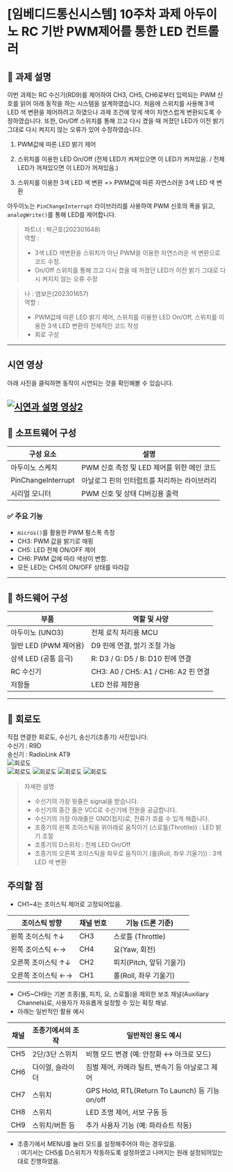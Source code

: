 # [임베디드통신시스템] 10주차 과제 아두이노 RC 기반 PWM제어를 통한 LED 컨트롤러

## 📘 과제 설명

이번 과제는 RC 수신기(RD9)를 제어하여 CH3, CH5, CH6로부터 입력되는 PWM 신호를 읽어 아래 동작을 하는 시스템을 설계하였습니다. 
처음에 스위치를 사용해 3색 LED 색 변환을 제어하려고 하였으나 과제 조건에 맞게 색이 자연스럽게 변환되도록 수정하였습니다. 
또한, On/Off 스위치를 통해 끄고 다시 켰을 때 꺼졌던 LED가 이전 밝기 그대로 다시 켜지지 않는 오류가 있어 수정하였습니다. 


1. PWM값에 따른 LED 밝기 제어 

2. 스위치를 이용한 LED On/Off (전체 LED가 켜져있으면 이 LED가 켜져있음. / 전체 LED가 꺼져있으면 이 LED가 꺼져있음.)

3. 스위치를 이용한 3색 LED 색 변환 
    => PWM값에 따른 자연스러운 3색 LED 색 변환   
 
아두이노는 `PinChangeInterrupt` 라이브러리를 사용하여 PWM 신호의 폭을 읽고, `analogWrite()`를 통해 LED를 제어합니다.


> 파트너 : 박근호(202301648)   
> 역할 : 
> - 3색 LED 색변환을 스위치가 아닌 PWM을 이용한 자연스러운 색 변환으로 코드 수정.    
> - On/Off 스위치를 통해 끄고 다시 켰을 때 꺼졌던 LED가 이전 밝기 그대로 다시 켜지지 않는 오류 수정


> 나 : 염보은(202301657)  
> 역할 : 
> - PWM값에 따른 LED 밝기 제어, 스위치를 이용한 LED On/Off, 스위치를 이용한 3색 LED 변환의 전체적인 코드 작성 
> - 회로 구성 

---
## 시연 영상 
아래 사진을 클릭하면 동작이 시연되는 것을 확인해볼 수 있습니다.

[![시연과 설명 영상2](image/작동사진.jpg)](https://www.youtube.com/watch?v=nptodVovmsY&t=8s)
---

## 💾 소프트웨어 구성

| 구성 요소             | 설명                                        |
|----------------------|--------------------------------------------|
| 아두이노 스케치        | PWM 신호 측정 및 LED 제어를 위한 메인 코드 |
| PinChangeInterrupt  | 아날로그 핀의 인터럽트를 처리하는 라이브러리 |
| 시리얼 모니터         | PWM 신호 및 상태 디버깅용 출력            |

### ✅ 주요 기능
- `micros()`를 활용한 PWM 펄스폭 측정  
- CH3: PWM 값을 밝기로 매핑 
- CH5: LED 전체 ON/OFF 제어  
- CH6: PWM 값에 따라 색상이 변함. 
- 모든 LED는 CH5의 ON/OFF 상태를 따라감

---

## 🔌 하드웨어 구성

| 부품                 | 역할 및 사양                             |
|----------------------|-------------------------------------------|
| 아두이노 (UNO3)    | 전체 로직 처리용 MCU                   |
| 일반 LED (PWM 제어용) | D9 핀에 연결, 밝기 조절 가능            |
| 삼색 LED (공통 음극)   | R: D3 / G: D5 / B: D10 핀에 연결        |
| RC 수신기             | CH3: A0 / CH5: A1 / CH6: A2 핀 연결 |
| 저항들               | LED 전류 제한용                         |

---

## 🔧 회로도

직접 연결한 회로도, 수신기, 송신기(조종기) 사진입니다.   
수신기 : R9D   
송신기 : RadioLink AT9   
![회로도](image/회로도.jpg)  
![회로도](image/수신기.jpg)
![회로도](image/아두이노.jpg)
![회로도](image/빵판.jpg)
![회로도](image/조종기.jpg)

> 자세한 설명
> - 수신기의 가장 윗줄은 signal을 받습니다. 
> - 수신기의 중간 줄은 VCC로 수신기에 전원을 공급합니다. 
> - 수신기의 가장 아래줄은 GND(접지)로, 전류가 흐를 수 있게 해줍니다.   
> - 조종기의 왼쪽 조이스틱을 위아래로 움직이기 (스로틀(Throttle)) : LED 밝기 조절 
> - 조종기의 D스위치 : 전체 LED On/Off 
> - 조종기의 오른쪽 조이스틱을 좌우로 움직이기 (롤(Roll, 좌우 기울기)) : 3색 LED 색 변환

## 주의할 점
- CH1~4는 조이스틱 제어로 고정되어있음. 

| 조이스틱 방향        | 채널 번호   | 기능 (드론 기준)          |    
|--------------------|-------|-------------------|   
| 왼쪽 조이스틱 ↑↓     | CH3     | 스로틀 (Throttle)      |     
| 왼쪽 조이스틱 ←→     | CH4     | 요(Yaw, 회전)          |       
| 오른쪽 조이스틱 ↑↓    | CH2     | 피치(Pitch, 앞뒤 기울기)   |       
| 오른쪽 조이스틱 ←→ | CH1 | 롤(Roll, 좌우 기울기)|      

- CH5~CH9는 기본 조종(롤, 피치, 요, 스로틀)을 제외한  보조 채널(Auxiliary Channels)로, 사용자가 자유롭게 설정할 수 있는 확장 채널.
- 아래는 일반적인 활용 예시 

| 채널  | 조종기에서의 조작 | 일반적인 용도 예시                                  |
| --- | --------- | ------------------------------------------- |
| CH5 | 2단/3단 스위치 | 비행 모드 변경 (예: 안정화 ↔ 아크로 모드)                  |
| CH6 | 다이얼, 슬라이더 | 짐벌 제어, 카메라 틸트, 변속기 등 아날로그 제어                |
| CH7 | 스위치       | GPS Hold, RTL(Return To Launch) 등 기능 on/off |
| CH8 | 스위치       | LED 조명 제어, 서보 구동 등                          |
| CH9 | 스위치/버튼 등  | 추가 사용자 기능 (예: 파라슈트 작동)                      |

- 조종기에서 MENU를 눌러 모드를 설정해주어야 하는 경우있음.  
: 여기서는 CH5를 D스위치가 작동하도록 설정하였고 나머지는 원래 설정되어있는대로 진행하였음. 